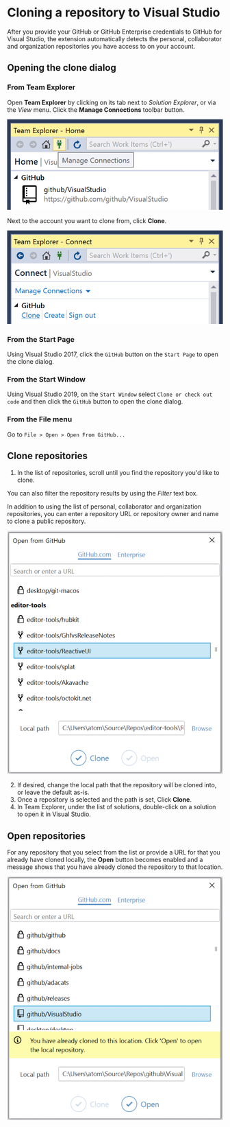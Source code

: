 # Cloning a repository to Visual Studio

After you provide your GitHub or GitHub Enterprise credentials to GitHub for Visual Studio, the extension automatically detects the personal, collaborator and organization repositories you have access to on your account.

## Opening the clone dialog

### From **Team Explorer**

Open **Team Explorer** by clicking on its tab next to *Solution Explorer*, or via the *View* menu.
Click the **Manage Connections** toolbar button.

![Location of the manage connections toolbar button in Team Explorer](images/manage-connections.png)

Next to the account you want to clone from, click **Clone**.

![Clone button in the GitHub section of Team Explorer](images/clone-link.png)

### From the **Start Page**

Using Visual Studio 2017, click the `GitHub` button on the `Start Page` to open the clone dialog.


### From the **Start Window**

Using Visual Studio 2019, on the `Start Window` select `Clone or check out code` and then click the `GitHub` button to open the clone dialog.


### From the **File** menu

Go to `File > Open > Open From GitHub...`


## Clone repositories
1. In the list of repositories, scroll until you find the repository you'd like to clone.

You can also filter the repository results by using the *Filter* text box.

In addition to using the list of personal, collaborator and organization repositories, you can enter a repository URL or repository owner and name to clone a public repository.

![Unified clone and open dialog](images/unified-clone-dialog.png)

2. If desired, change the local path that the repository will be cloned into, or leave the default as-is.
3. Once a repository is selected and the path is set, Click **Clone**.
4. In Team Explorer, under the list of solutions, double-click on a solution to open it in Visual Studio.

## Open repositories
For any repository that you select from the list or provide a URL for that you already have cloned locally, the **Open** button becomes enabled and a message shows that you have already cloned the repository to that location.

![Open option enabled in clone dialog](images/open-cloned-repository.png)
